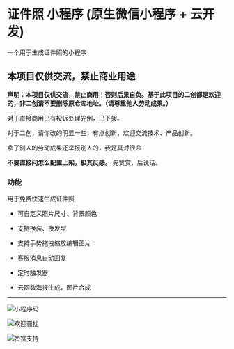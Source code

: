 
# 证件照 小程序 (原生微信小程序 + 云开发)
一个用于生成证件照的小程序

## 本项目仅供交流，禁止商业用途

**声明：本项目仅供交流，禁止商用！否则后果自负。基于此项目的二创都是欢迎的，非二创请不要删除原仓库地址。（请尊重他人劳动成果。）**

对于直接商用已有投诉处理先例，已下架。

对于二创，请你改的明显一些，有点创新，欢迎交流技术、产品创新。

拿了别人的劳动成果还举报别人的，我是真对很😠

**不要直接问怎么配置上架，极其反感。** 先赞赏，后说话。

### 功能

用于免费快速生成证件照

- 可自定义照片尺寸、背景颜色 
- 支持换装、换发型 
- 支持手势拖拽缩放编辑图片


- 客服消息自动回复
- 定时触发器
- 云函数海报生成，图片合成

-------------------------

![小程序码](https://6465-dev-4iov0-1301148496.tcb.qcloud.la/%E5%BE%AE%E4%BF%A1%E5%9B%BE%E7%89%87_20210411162950.jpg?sign=1cdabb92e1b2f3ffa846fc4f8007f5f8&t=1618129824)

![欢迎骚扰](https://6465-dev-4iov0-1301148496.tcb.qcloud.la/%E5%BE%AE%E4%BF%A1%E5%9B%BE%E7%89%87_20200606104940.jpg?sign=185169727273f47f237464b4ebf90106&t=1618129640)

![赞赏支持](https://6465-dev-4iov0-1301148496.tcb.qcloud.la/%E5%BE%AE%E4%BF%A1%E5%9B%BE%E7%89%87_20200327222252.jpg?sign=9b042f8caa5f3a4e4506cdd75b04f789&t=1618129652)


